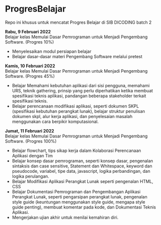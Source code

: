 # ProgresBelajar
Repo ini khusus untuk mencatat Progres Belajar di SIB DICODING batch 2


**Rabu, 9 Februari 2022**  
Belajar kelas Memulai Dasar Pemrograman untuk Menjadi Pengembang Software. (Progres 10%)
  * Menyelesaikan modul persiapan belajar
  * Belajar dasar-dasar materi Pengembang Software melalui pretest

**Kamis, 10 Februari 2022**  
Belajar kelas Memulai Dasar Pemrograman untuk Menjadi Pengembang Software. (Progres 45%)
  * Belajar Memahami kebutuhan aplikasi dari sisi pengguna, memahami URS, teknik gathering, prinsip yang perlu diperhatikan ketika membuat spesifikasi teknis aplikasi, pandangan beberapa stakeholder terkait spesifikasi teknis.
  * Belajar perencanaan modifikasi aplikasi, seperti dokumen SKPL (spesifikasi kebutuhan perangkat lunak), belajar struktur penulisan dokumen skpl, alur kerja aplikasi, dan penyelesaian masalah menggunakan cara berpikir komputasional.   
 
 **Jumat, 11 Februari 2022**  
 Belajar kelas Memulai Dasar Pemrograman untuk Menjadi Pengembang Software. (Progres 100%)
   * Belajar flowchart, tips sikap kerja dalam Kolaborasi Perencanaan Aplikasi dengan Tim
   * Belajar konsep dasar pemrograman, seperti konsep dasar, pengenalan sintaksis dan case sensitive, Statement dan Whitespace, keyword dan pseudocode, variabel, tipe data, javascript, logika perbandingan, dan logika perulangan.
   * Belajar Modifikasi Aplikasi Perangkat Lunak seperti pengenalan HTML, CSS
   * Belajar Dokumentasi Pemrograman dan Pengembangan Aplikasi Perangkat Lunak, seperti pengarsipan perangkat lunak, pengenalan style guide (keuntungan menggunakan style guide, mengapa style guide penting), membuat komentar pada kode, dan Dokumentasi Teknis Aplikasi.
   * Mengerjakan ujian akhir untuk menilai kemahiran diri. 
 
